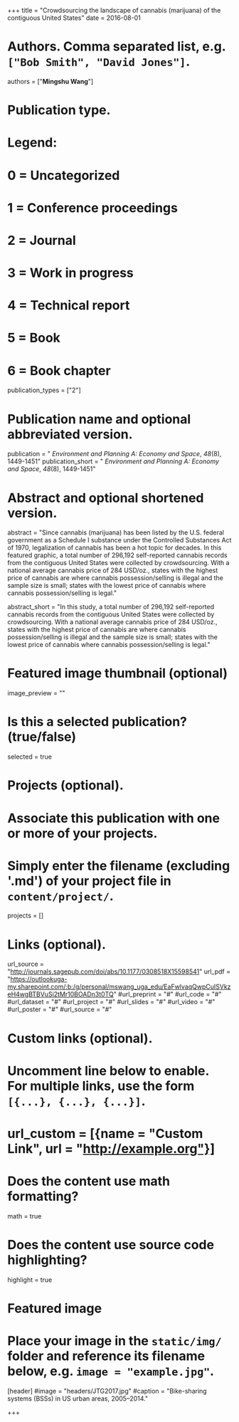 +++
title = "Crowdsourcing the landscape of cannabis (marijuana) of the contiguous United States"
date = 2016-08-01

# Authors. Comma separated list, e.g. `["Bob Smith", "David Jones"]`.
authors = ["**Mingshu Wang**"]

# Publication type.
# Legend:
# 0 = Uncategorized
# 1 = Conference proceedings
# 2 = Journal
# 3 = Work in progress
# 4 = Technical report
# 5 = Book
# 6 = Book chapter
publication_types = ["2"]

# Publication name and optional abbreviated version.
publication = " *Environment and Planning A: Economy and Space*, *48*(8), 1449-1451"
publication_short = " *Environment and Planning A: Economy and Space*, *48*(8), 1449-1451"

# Abstract and optional shortened version.
abstract = "Since cannabis (marijuana) has been listed by the U.S. federal government as a Schedule I substance under the Controlled Substances Act of 1970, legalization of cannabis has been a hot topic for decades. In this featured graphic, a total number of 296,192 self-reported cannabis records from the contiguous United States were collected by crowdsourcing. With a national average cannabis price of 284 USD/oz., states with the highest price of cannabis are where cannabis possession/selling is illegal and the sample size is small; states with the lowest price of cannabis where cannabis possession/selling is legal."

abstract_short = "In this study, a total number of 296,192 self-reported cannabis records from the contiguous United States were collected by crowdsourcing. With a national average cannabis price of 284 USD/oz., states with the highest price of cannabis are where cannabis possession/selling is illegal and the sample size is small; states with the lowest price of cannabis where cannabis possession/selling is legal."

# Featured image thumbnail (optional)
image_preview = ""

# Is this a selected publication? (true/false)
selected = true

# Projects (optional).
#   Associate this publication with one or more of your projects.
#   Simply enter the filename (excluding '.md') of your project file in `content/project/`.

projects = []

# Links (optional).
url_source = "http://journals.sagepub.com/doi/abs/10.1177/0308518X15598541"
url_pdf = "https://outlookuga-my.sharepoint.com/:b:/g/personal/mswang_uga_edu/EaFwlvaqQwpCuISVkzeH4wgBTBVuSi2tMr10BOADn3t0TQ"
#url_preprint = "#"
#url_code = "#"
#url_dataset = "#"
#url_project = "#"
#url_slides = "#"
#url_video = "#"
#url_poster = "#"
#url_source = "#"

# Custom links (optional).
#   Uncomment line below to enable. For multiple links, use the form `[{...}, {...}, {...}]`.
# url_custom = [{name = "Custom Link", url = "http://example.org"}]

# Does the content use math formatting?
math = true

# Does the content use source code highlighting?
highlight = true

# Featured image
# Place your image in the `static/img/` folder and reference its filename below, e.g. `image = "example.jpg"`.
[header]
#image = "headers/JTG2017.jpg"
#caption = "Bike-sharing systems (BSSs) in US urban areas, 2005–2014."

+++

